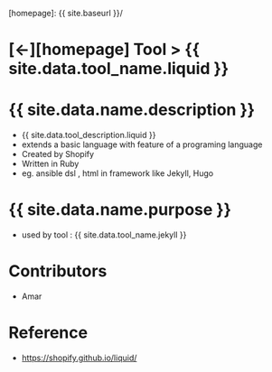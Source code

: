 ---
---


[//]: #(Reference)
[homepage]:   {{ site.baseurl }}/

# [&larr;][homepage] Tool > {{ site.data.tool_name.liquid }}

# {{ site.data.name.description }}
- {{ site.data.tool_description.liquid }}
- extends a basic language with feature of a programing language
- Created by Shopify
- Written in Ruby
- eg. ansible dsl , html in framework like Jekyll, Hugo  

# {{ site.data.name.purpose }}
- used by tool : {{ site.data.tool_name.jekyll }}


# Contributors
- Amar

# Reference
- https://shopify.github.io/liquid/
